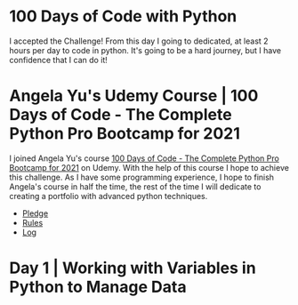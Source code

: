 # 100 Days of Code with Python
I accepted the Challenge! From this day I going to dedicated, at least 2 hours per day to code in python. It's going to be a hard journey, but I have confidence that I can do it!


# Angela Yu's Udemy Course | 100 Days of Code - The Complete Python Pro Bootcamp for 2021

I joined Angela Yu's course [100 Days of Code - The Complete Python Pro Bootcamp for 2021](https://www.udemy.com/course/100-days-of-code/) on Udemy. With the help of this course I hope to achieve this challenge. As I have some programming experience, I hope to finish Angela's course in half the time, the rest of the time I will dedicate to creating a portfolio with advanced python techniques.

* [Pledge](Pledge.md)
* [Rules](Rules.md)
* [Log](Log.md)



# Day 1 | Working with Variables in Python to Manage Data

